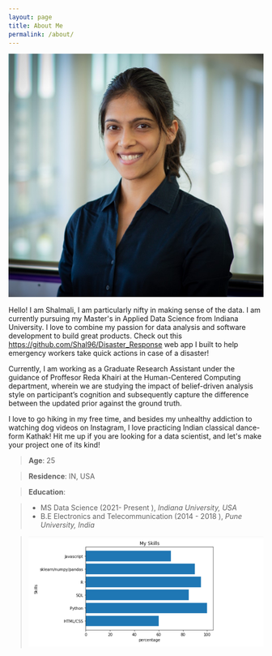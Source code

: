 ```yaml
---
layout: page
title: About Me 
permalink: /about/
---
```


![Headshot](./assets/linkednheadshot.jpg)

Hello! I am Shalmali, I am particularly nifty in making sense of the data. I am currently pursuing my Master's in Applied Data Science from Indiana University.
I love to combine my passion for data analysis and software development to build great products. Check out this https://github.com/Shal96/Disaster_Response web app I built 
to help emergency workers take quick actions in case of a disaster!

Currently, I am working as a Graduate Research Assistant under the guidance of Proffesor Reda Khairi at the Human-Centered Computing department, wherein we are studying the impact of belief-driven analysis style on participant’s cognition and subsequently capture the difference between the updated prior against the ground truth.

I love to go hiking in my free time, and besides my unhealthy addiction to watching dog videos on Instagram, I love practicing Indian classical dance-form Kathak! Hit me up if you are looking for a data scientist, and let's make your project one of its kind!


> **Age**: 25

> **Residence**: IN, USA

> **Education**: 

> - MS Data Science (2021- Present ), *Indiana University, USA*
> - B.E Electronics and Telecommunication (2014 - 2018 ), *Pune University, India*

> ![Graphing my skills](./assets/myskillsgraph.jpg)





